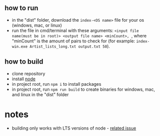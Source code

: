 ## how to run
- in the "dist" folder, download the `index-<OS name>` file for your os (windows, mac, or linux)
- run the file in cmd/terminal with these arguments: `<input file name(must be in root)> <output file name> <minCount>, `, where "minCount" is the amount of pairs to check for (for example: `index-win.exe Artist_lists_long.txt output.txt 50`).

## how to build
- clone repository
- install [node](https://nodejs.org/en/download/)
- in project root, run `npm i` to install packages
- in project root, run `npm run build` to create binaries for windows, mac, and linux in the "dist" folder
# notes
- building only works with LTS versions of node - [related issue](https://github.com/vercel/pkg/issues/838)
